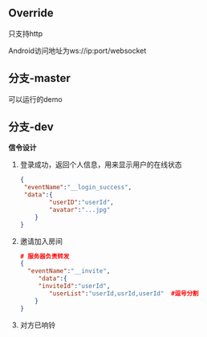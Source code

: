 
## Override

只支持http

Android访问地址为ws://ip:port/websocket

## 分支-master

可以运行的demo

## 分支-dev

**信令设计**

1. 登录成功，返回个人信息，用来显示用户的在线状态

   ```json
   {
   	"eventName":"__login_success",
   	"data":{
           "userID":"userId",
           "avatar":"...jpg"
       }
   }
   ```

   

2. 邀请加入房间

   ```json
   # 服务器负责转发
   {		
     "eventName":"__invite",
      	"data":{
       	"inviteId":"userId",
           "userList":"userId,usrId,userId"  #逗号分割
       }
   }
   ```

3. 对方已响铃

   ```json
   
   ```

   

































